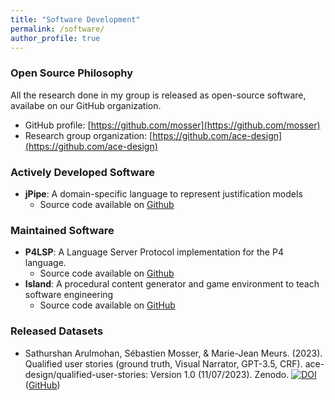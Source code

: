 ```yaml
---
title: "Software Development"
permalink: /software/
author_profile: true
---
```


### Open Source Philosophy

All the research done in my group is released as open-source software, availabe on our GitHub organization.

- GitHub profile: [https://github.com/mosser](https://github.com/mosser)
- Research group organization: [https://github.com/ace-design](https://github.com/ace-design)


### Actively Developed Software

- **jPipe**: A domain-specific language to represent justification models
  - Source code available on [Github](https://github.com/ace-design/jpipe)

### Maintained Software

- **P4LSP**: A Language Server Protocol implementation for the P4 language.
  - Source code available on [Github](https://github.com/ace-design/p4-lsp)
- **Island**: A procedural content generator and game environment to teach software engineering
  - Source code available on [GitHub](https://github.com/ace-design/island)

### Released Datasets

* Sathurshan Arulmohan, Sébastien Mosser, & Marie-Jean Meurs. (2023). Qualified user stories (ground truth, Visual Narrator, GPT-3.5, CRF). ace-design/qualified-user-stories: Version 1.0 (11/07/2023). Zenodo. [![DOI](https://zenodo.org/badge/DOI/10.5281/zenodo.8136975.svg)](https://doi.org/10.5281/zenodo.8136975) ([GitHub](https://github.com/ace-design/qualified-user-stories/tree/v1.0))